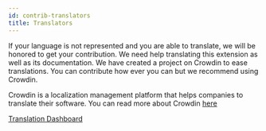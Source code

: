 ```yaml
---
id: contrib-translators
title: Translators
---
```

If your language is not represented and you are able to translate, we will be honored to get your contribution. We need help translating this extension as well as its documentation. We have created a project on Crowdin to ease translations. You can contribute how ever you can but we recommend using Crowdin.

Crowdin is a localization management platform that helps companies to translate their software. You can read more about Crowdin [here](https://support.crowdin.com/crowdin-intro/)

[Translation Dashboard](https://crowdin.com/project/phpbb-ext-sitemaker)